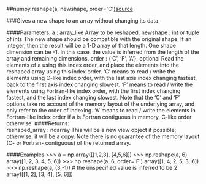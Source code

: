 ##numpy.reshape(a, newshape, order='C')[source](https://docs.scipy.org/doc/numpy/reference/generated/numpy.reshape.html#numpy.reshape)

###Gives a new shape to an array without changing its data.

####Parameters:	
		a : array_like
				Array to be reshaped.
		newshape : int or tuple of ints
				The new shape should be compatible with the original shape. If an integer, then the result will be a 1-D array of that length. One shape dimension can be -1. In this case, the value is inferred from the length of the array and remaining dimensions.
		order : {‘C’, ‘F’, ‘A’}, optional
				Read the elements of a using this index order, and place the elements into the reshaped array using this index order. ‘C’ means to read / write the elements using C-like index order, with the last axis index changing fastest, back to the first axis index changing slowest. ‘F’ means to read / write the elements using Fortran-like index order, with the first index changing fastest, and the last index changing slowest. Note that the ‘C’ and ‘F’ options take no account of the memory layout of the underlying array, and only refer to the order of indexing. ‘A’ means to read / write the elements in Fortran-like index order if a is Fortran contiguous in memory, C-like order otherwise.
####Returns:	
		reshaped_array : ndarray
				This will be a new view object if possible; otherwise, it will be a copy. Note there is no guarantee of the memory layout (C- or Fortran- contiguous) of the returned array.


####Examples
		>>> a = np.array([[1,2,3], [4,5,6]])
		>>> np.reshape(a, 6)
		array([1, 2, 3, 4, 5, 6])
		>>> np.reshape(a, 6, order='F')
		array([1, 4, 2, 5, 3, 6])
		>>> np.reshape(a, (3,-1))       # the unspecified value is inferred to be 2
		array([[1, 2],
		       [3, 4],
		       [5, 6]])